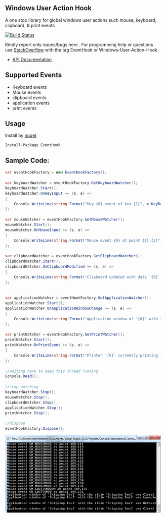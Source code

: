 ## Windows User Action Hook

A one stop library for global windows user actions such mouse, keyboard, clipboard, &amp; print events

<a href="https://ci.appveyor.com/project/justcoding121/windows-user-action-hook">![Build Status](https://ci.appveyor.com/api/projects/status/htea647ukrgg4qcl?svg=true)</a>

Kindly report only issues/bugs here . For programming help or questions use [StackOverflow](http://stackoverflow.com/questions/tagged/windows-user-action-hook) with the tag EventHook or Windows-User-Action-Hook.

* [API Documentation](http://justcoding121.github.io/Windows-User-Action-Hook/api/EventHook.html)

## Supported Events

* Keyboard events
* Mouse events
* clipboard events
* application events
* print events

## Usage

Install by [nuget](https://www.nuget.org/packages/EventHook)

    Install-Package EventHook

## Sample Code:

```csharp
var eventHookFactory = new EventHookFactory();

var keyboardWatcher = eventHookFactory.GetKeyboardWatcher();
keyboardWatcher.Start();
keyboardWatcher.OnKeyInput += (s, e) =>
{
    Console.WriteLine(string.Format("Key {0} event of key {1}", e.KeyData.EventType, e.KeyData.Keyname));
};

var mouseWatcher = eventHookFactory.GetMouseWatcher();
mouseWatcher.Start();
mouseWatcher.OnMouseInput += (s, e) =>
{
    Console.WriteLine(string.Format("Mouse event {0} at point {1},{2}", e.Message.ToString(), e.Point.x, e.Point.y));
};

var clipboardWatcher = eventHookFactory.GetClipboardWatcher();
clipboardWatcher.Start();
clipboardWatcher.OnClipboardModified += (s, e) =>
{
    Console.WriteLine(string.Format("Clipboard updated with data '{0}' of format {1}", e.Data, e.DataFormat.ToString()));
};


var applicationWatcher = eventHookFactory.GetApplicationWatcher();
applicationWatcher.Start();
applicationWatcher.OnApplicationWindowChange += (s, e) =>
{
    Console.WriteLine(string.Format("Application window of '{0}' with the title '{1}' was {2}", e.ApplicationData.AppName, e.ApplicationData.AppTitle, e.Event));
};

var printWatcher = eventHookFactory.GetPrintWatcher();
printWatcher.Start();
printWatcher.OnPrintEvent += (s, e) =>
{
    Console.WriteLine(string.Format("Printer '{0}' currently printing {1} pages.", e.EventData.PrinterName, e.EventData.Pages));
};

//waiting here to keep this thread running           
Console.Read();

//stop watching
keyboardWatcher.Stop();
mouseWatcher.Stop();
clipboardWatcher.Stop();
applicationWatcher.Stop();
printWatcher.Stop();

//dispose
eventHookFactory.Dispose();
```

![alt tag](https://raw.githubusercontent.com/justcoding121/Windows-User-Action-Hook/stable/EventHook.Examples/EventHook.ConsoleApp.Example/Capture.PNG)
